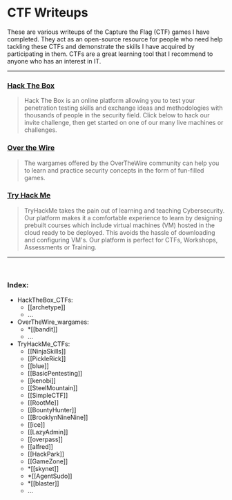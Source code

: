 # CTF Writeups

These are various writeups of the Capture the Flag (CTF) games I have completed. They act as an open-source resource for people who need help tackling these CTFs and demonstrate the skills I have acquired by participating in them. CTFs are a great learning tool that I recommend to anyone who has an interest in IT.

--- 

### [Hack The Box](https://www.hackthebox.eu/home)
> Hack The Box is an online platform allowing you to test your penetration testing skills and exchange ideas and methodologies with thousands of people in the security field. Click below to hack our invite challenge, then get started on one of our many live machines or challenges.

### [Over the Wire](https://overthewire.org/wargames/)
> The wargames offered by the OverTheWire community can help you to learn and practice security concepts in the form of fun-filled games.

### [Try Hack Me](https://tryhackme.com/dashboard)

> TryHackMe takes the pain out of learning and teaching Cybersecurity. Our platform makes it a comfortable experience to learn by designing prebuilt courses which include virtual machines (VM) hosted in the cloud ready to be deployed. This avoids the hassle of downloading and configuring VM's. Our platform is perfect for CTFs, Workshops, Assessments or Training.

---

<br>

### Index:

- HackTheBox_CTFs:
  - [[archetype]]
  - ...
- OverTheWire_wargames:
  - *[[bandit]]
  - ...
- TryHackMe_CTFs:
	- [[NinjaSkills]]
	- [[PickleRick]]
	- [[blue]]
	- [[BasicPentesting]]
	- [[kenobi]]
	- [[SteelMountain]]
	- [[SimpleCTF]]
	- [[RootMe]]
	- [[BountyHunter]]
	- [[BrooklynNineNine]]
	- [[ice]]
	- [[LazyAdmin]]
	- [[overpass]]
	- [[alfred]]
	- [[HackPark]]
	- [[GameZone]]
	- *[[skynet]]
	- *[[AgentSudo]]
	- *[[blaster]]
	- ...